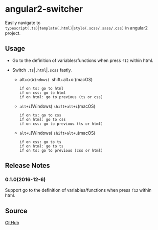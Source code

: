 # angular2-switcher
Easily navigate to `typescript(.ts)`|`template(.html)`|`style(.scss/.sass/.css)` in angular2 project.

## Usage
* Go to the definition of variables/functions when press `f12` within html.

* Switch `.ts`|`.html`|`.scss` fastly. 
	* alt+o`(Windows) `shift+alt+o`(macOS)
      ```
	  if on ts: go to html
	  if on css: go to html
	  if on html: go to previous (ts or css)
      ```

	* `alt+i`(Windows) `shift+alt+i`(macOS)
      ```
	  if on ts: go to css
	  if on html: go to css
	  if on css: go to previous (ts or html)
      ```

	* `alt+u`(Windows) `shift+alt+u`(macOS)
      ```
	  if on css: go to ts
	  if on html: go to ts
	  if on ts: go to previous (css or html)
      ```

## Release Notes
### 0.1.0(2016-12-6)
Support go to the definition of variables/functions when press `f12` within html.

## Source
[GitHub](https://github.com/infinity1207/angular2-switcher)